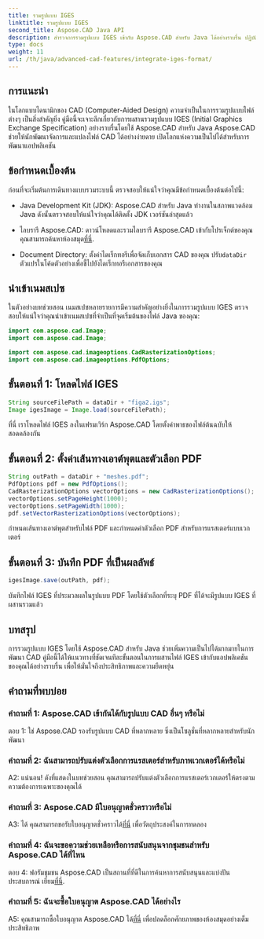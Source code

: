 ```yaml
---
title: รวมรูปแบบ IGES
linktitle: รวมรูปแบบ IGES
second_title: Aspose.CAD Java API
description: สำรวจการรวมรูปแบบ IGES เข้ากับ Aspose.CAD สำหรับ Java ได้อย่างราบรื่น ปฏิบัติตามคำแนะนำทีละขั้นตอนของเรา ควบคุมพลังของ Aspose.CAD เพื่อยกระดับประสบการณ์การพัฒนา CAD ของคุณ
type: docs
weight: 11
url: /th/java/advanced-cad-features/integrate-iges-format/
---
```

## การแนะนำ

ในโลกแบบไดนามิกของ CAD (Computer-Aided Design) ความจำเป็นในการรวมรูปแบบไฟล์ต่างๆ เป็นสิ่งสำคัญยิ่ง คู่มือนี้จะเจาะลึกเกี่ยวกับการผสานรวมรูปแบบ IGES (Initial Graphics Exchange Specification) อย่างราบรื่นโดยใช้ Aspose.CAD สำหรับ Java Aspose.CAD ช่วยให้นักพัฒนาจัดการและแปลงไฟล์ CAD ได้อย่างง่ายดาย เปิดโลกแห่งความเป็นไปได้สำหรับการพัฒนาแอปพลิเคชัน

## ข้อกำหนดเบื้องต้น

ก่อนที่จะเริ่มต้นการเดินทางแบบรวมระบบนี้ ตรวจสอบให้แน่ใจว่าคุณมีข้อกำหนดเบื้องต้นต่อไปนี้:

- Java Development Kit (JDK): Aspose.CAD สำหรับ Java ทำงานในสภาพแวดล้อม Java ดังนั้นตรวจสอบให้แน่ใจว่าคุณได้ติดตั้ง JDK เวอร์ชันล่าสุดแล้ว

-  ไลบรารี Aspose.CAD: ดาวน์โหลดและรวมไลบรารี Aspose.CAD เข้ากับโปรเจ็กต์ของคุณ คุณสามารถค้นหาห้องสมุด[ที่นี่](https://releases.aspose.com/cad/java/).

-  Document Directory: ตั้งค่าไดเร็กทอรีเพื่อจัดเก็บเอกสาร CAD ของคุณ ปรับ`dataDir` ตัวแปรในโค้ดตัวอย่างเพื่อชี้ไปยังไดเร็กทอรีเอกสารของคุณ

## นำเข้าเนมสเปซ

ในตัวอย่างบทช่วยสอน เนมสเปซหลายรายการมีความสำคัญอย่างยิ่งในการรวมรูปแบบ IGES ตรวจสอบให้แน่ใจว่าคุณนำเข้าเนมสเปซที่จำเป็นที่จุดเริ่มต้นของไฟล์ Java ของคุณ:

```java
import com.aspose.cad.Image;
import com.aspose.cad.Image;

import com.aspose.cad.imageoptions.CadRasterizationOptions;
import com.aspose.cad.imageoptions.PdfOptions;
```

## ขั้นตอนที่ 1: โหลดไฟล์ IGES

```java
String sourceFilePath = dataDir + "figa2.igs";
Image igesImage = Image.load(sourceFilePath);
```

ที่นี่ เราโหลดไฟล์ IGES ลงในเฟรมเวิร์ก Aspose.CAD โดยตั้งค่าพาธของไฟล์ต้นฉบับให้สอดคล้องกัน

## ขั้นตอนที่ 2: ตั้งค่าเส้นทางเอาต์พุตและตัวเลือก PDF

```java
String outPath = dataDir + "meshes.pdf";
PdfOptions pdf = new PdfOptions();
CadRasterizationOptions vectorOptions = new CadRasterizationOptions();
vectorOptions.setPageHeight(1000);
vectorOptions.setPageWidth(1000);
pdf.setVectorRasterizationOptions(vectorOptions);
```

กำหนดเส้นทางเอาต์พุตสำหรับไฟล์ PDF และกำหนดค่าตัวเลือก PDF สำหรับการแรสเตอร์แบบเวกเตอร์

## ขั้นตอนที่ 3: บันทึก PDF ที่เป็นผลลัพธ์

```java
igesImage.save(outPath, pdf);
```

บันทึกไฟล์ IGES ที่ประมวลผลในรูปแบบ PDF โดยใช้ตัวเลือกที่ระบุ PDF ที่ได้จะมีรูปแบบ IGES ที่ผสานรวมแล้ว

## บทสรุป

การรวมรูปแบบ IGES โดยใช้ Aspose.CAD สำหรับ Java ช่วยเพิ่มความเป็นไปได้มากมายในการพัฒนา CAD คู่มือนี้ได้ให้แนวทางที่ชัดเจนทีละขั้นตอนในการผสานไฟล์ IGES เข้ากับแอปพลิเคชันของคุณได้อย่างราบรื่น เพื่อให้มั่นใจถึงประสิทธิภาพและความยืดหยุ่น

## คำถามที่พบบ่อย

### คำถามที่ 1: Aspose.CAD เข้ากันได้กับรูปแบบ CAD อื่นๆ หรือไม่

ตอบ 1: ใช่ Aspose.CAD รองรับรูปแบบ CAD ที่หลากหลาย ซึ่งเป็นโซลูชั่นที่หลากหลายสำหรับนักพัฒนา

### คำถามที่ 2: ฉันสามารถปรับแต่งตัวเลือกการแรสเตอร์สำหรับภาพเวกเตอร์ได้หรือไม่

A2: แน่นอน! ดังที่แสดงในบทช่วยสอน คุณสามารถปรับแต่งตัวเลือกการแรสเตอร์เวกเตอร์ให้ตรงตามความต้องการเฉพาะของคุณได้

### คำถามที่ 3: Aspose.CAD มีใบอนุญาตชั่วคราวหรือไม่

 A3: ได้ คุณสามารถขอรับใบอนุญาตชั่วคราวได้[ที่นี่](https://purchase.aspose.com/temporary-license/) เพื่อวัตถุประสงค์ในการทดลอง

### คำถามที่ 4: ฉันจะขอความช่วยเหลือหรือการสนับสนุนจากชุมชนสำหรับ Aspose.CAD ได้ที่ไหน

 ตอบ 4: ฟอรัมชุมชน Aspose.CAD เป็นสถานที่ที่ดีในการค้นหาการสนับสนุนและแบ่งปันประสบการณ์ เยี่ยม[ที่นี่](https://forum.aspose.com/c/cad/19).

### คำถามที่ 5: ฉันจะซื้อใบอนุญาต Aspose.CAD ได้อย่างไร

 A5: คุณสามารถซื้อใบอนุญาต Aspose.CAD ได้[ที่นี่](https://purchase.aspose.com/buy) เพื่อปลดล็อกศักยภาพของห้องสมุดอย่างเต็มประสิทธิภาพ
